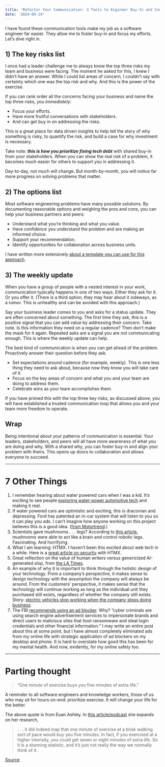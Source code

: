 ```yaml
---
title: 'Refactor Your Communication: 3 Tools to Engineer Buy-In and Commitment'
date: '2024-09-24'
---
```


I have found these communication tools make my job as a software engineer far easier. They allow me to foster buy-in and focus my efforts. Let’s dive right in.

## 1) The key risks list

I once had a leader challenge me to always know the top three risks my team and business were facing. The moment he asked for this, I knew I didn’t have an answer. While I could list areas of concern, I couldn’t say with certainty which one was the top risk and why. And this is the power of the exercise.

If you can rank order all the concerns facing your business and name the top three risks, you *immediately*:

- Focus your efforts.
- Have more fruitful conversations with stakeholders.
- And can get buy in on addressing the risks.

This is a great place for data driven insights to help tell the story of why something is risky, to quantify the risk, and build a case for why investment is necessary.

Take note: ***this is how you prioritize fixing tech debt*** with shared buy-in from your stakeholders. When you can show the real risk of a problem, it becomes much easier for others to support you in addressing it.

Day-to-day, not much will change. But month-by-month, you will notice far more progress on solving problems that matter.

## 2) The options list

Most software engineering problems have many possible solutions. By documenting reasonable options and weighing the pros and cons, you can help your business partners and peers:

- Understand what you’re thinking and what you value.
- Have confidence you understand the problem and are making an informed choice.
- Support your recommendation.
- Identify opportunities for collaboration across business units.

I have written more extensively [about a template you can use for this approach](https://www.linkedin.com/posts/---jonathan-beebe---_i-have-a-problem-solving-template-that-never-activity-7009140185359601665-u6Rv/).

## 3) The weekly update

When you have a group of people with a vested interest in your work, communication typically happens in one of two ways. Either they ask for it. Or you offer it. (There is a third option, they may hear about it sideways, as a rumor. This is unhealthy and can be avoided with this approach.)

Say your business leader comes to you and asks for a status update. They are often concerned about something. The first time they ask, this is a positive signal that you can add value by addressing their concern. Take note. Is this information they need on a regular cadence? Then don’t make the mask for it again. Repeated asks are a signal you are not communicating enough. This is where the weekly update can help.

The best kind of communication is when you can get ahead of the problem. Proactively answer their question before they ask.

- Set expectations around cadence (for example, weekly). This is one less thing they need to ask about, because now they know you will take care of it.
- Focus on the key areas of concern and what you and your team are doing to address them.
- Celebrate wins as your team accomplishes them.

If you have primed this with the top three key risks, as discussed above, you will have established a trusted communication loop that allows you and your team more freedom to operate.

## Wrap

Being intentional about your patterns of communication is essential. Your leaders, stakeholders, and peers will all have more awareness of what you are doing and why. With a shared why, you can foster buy-in and align your problem with theirs. This opens up doors to collaboration and allows everyone to succeed.

***

# 7 Other Things

1. I remember hearing about water powered cars when I was a kid. It’s exciting to see people [exploring water-power automotive tech](https://www.eldiario24.com/en/water-car-end-gasoline/114/) and making it real.
2. If water powered cars are optimistic and exciting, this is draconian and depressing. Ford has patented an in-car system that will listen to you so it can play you ads. I can’t imagine how anyone working on this project believes this is a good idea. ([from Motortrend](https://www.motortrend.com/news/ford-in-vehicle-advertising-patent/).)
3. Scientists gave mushrooms . . . legs? According to [this article](https://www.independent.co.uk/tech/robot-mushroom-biohybrid-robotics-cornell-b2606970.html), mushrooms were able to act like a brain and control robotic legs. Fascinating. And horrifying.
4. What I am learning: HTMX. I haven’t been this excited about web tech in a while. Here is a [great article on security](https://htmx.org/essays/web-security-basics-with-htmx/) with HTMX.
5. Great reflection on the value of human writers versus genericized AI-generated slop, from [the LA Times](https://www.latimes.com/socal/daily-pilot/opinion/story/2024-04-09/a-word-please-coffee-shop-prompt-stirs-chatgpt-to-brew-up-bland-copy).
6. An example of why it is important to think through the holistic design of your technology. From a company’s perspective, it makes sense to design technology with the assumption the company will always be around. From the customers’ perspective, it makes sense that the technology will continue working as long as the individual unit they purchased still exists, regardless of whether the company still exists. Story: [electric vehicles stop working when the company stops doing business](https://restofworld.org/2024/ev-company-shutdowns-china/).
7. The FBI [recommends using an ad blocker](https://www.ic3.gov/Media/Y2022/PSA221221). Why? “cyber criminals are using search engine advertisement services to impersonate brands and direct users to malicious sites that host ransomware and steal login credentials and other financial information.” I may write an entire post about this at some point, but I have almost completely eliminated ads from my online life with strategic application of ad blockers on my desktop and phone. It is hard to overstate how good this has been for my mental health. And now, evidently, for my online safety too.

***

# Parting thought

> “One minute of exercise buys you five minutes of extra life.”

A reminder to all software engineers and knowledge workers, those of us who may sit for hours on-end: prioritize exercise. It will change your life for the better.

The above quote is from Euan Ashley. In [this article/podcast](https://www.theringer.com/2024/8/30/24231888/importance-of-exercise-medical-intervention-cardiovascular-health) she expands on her research,

> . . . it did indeed map that one minute of exercise at a brisk walking sort of pace would buy you five minutes. In fact, if you exercised at a higher intensity, you could get seven or eight minutes of extra life. So it is a stunning statistic, and it’s just not really the way we normally think of it.

[Source](https://www.theringer.com/2024/8/30/24231888/importance-of-exercise-medical-intervention-cardiovascular-health)